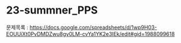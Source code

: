 # 23-summner_PPS

문제목록 : https://docs.google.com/spreadsheets/d/1wp9H03-EOUUiXt0PvDMDZwu8gy0LM-cvYa1YK2e3IEk/edit#gid=1988099618

